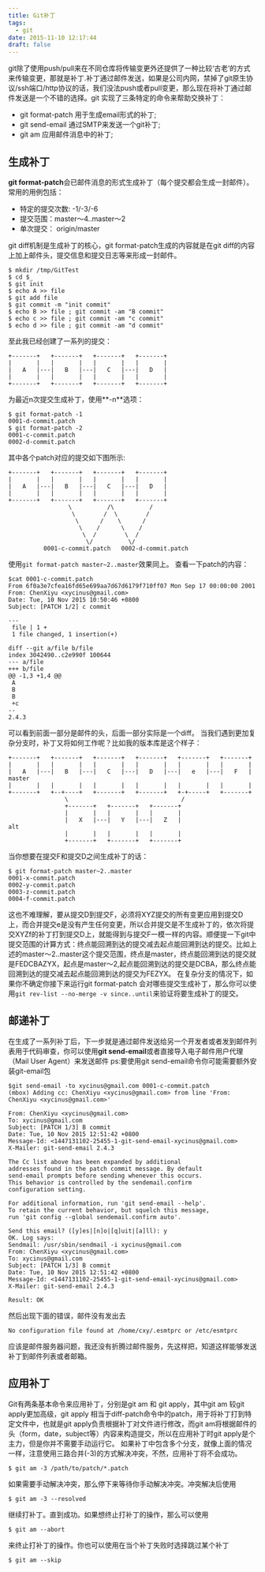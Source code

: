 ```yaml
---
title: Git补丁
tags:
  - git
date: 2015-11-10 12:17:44
draft: false
---
```

git除了使用push/pull来在不同仓库将传输变更外还提供了一种比较‘古老’的方式来传输变更，那就是补丁.补丁通过邮件发送，如果是公司内网，禁掉了git原生协议/ssh端口/http协议的话，我们没法push或者pull变更，那么现在将补丁通过邮件发送是一个不错的选择。git 实现了三条特定的命令来帮助交换补丁：
* git format-patch 用于生成email形式的补丁;
* git send-email 通过SMTP来发送一个git补丁;
* git am 应用邮件消息中的补丁;

## 生成补丁
**git format-patch**会已邮件消息的形式生成补丁（每个提交都会生成一封邮件）。
常用的用例包括：
* 特定的提交次数: -1/-3/-6
* 提交范围：master～4..master～2
* 单次提交： origin/master

git diff机制是生成补丁的核心，git format-patch生成的内容就是在git diff的内容上加上邮件头，提交信息和提交日志等来形成一封邮件。

	$ mkdir /tmp/GitTest 
	$ cd $_
	$ git init
	$ echo A >> file 
	$ git add file
	$ git commit -m "init commit"
	$ echo B >> file ; git commit -am "B commit"
	$ echo c >> file ; git commit -am "c commit"
	$ echo d >> file ; git commit -am "d commit"
至此我已经创建了一系列的提交：

	+-------+   +-------+   +-------+   +-------+
	|       |   |       |   |       |   |       |
	|   A   |---|   B   |---|   C   |---|   D   |
	|       |   |       |   |       |   |       |
	+-------+   +-------+   +-------+   +-------+
为最近n次提交生成补丁，使用**-n**选项：

	$ git format-patch -1
	0001-d-commit.patch
	$ git format-patch -2
	0001-c-commit.patch
	0002-d-commit.patch
其中各个patch对应的提交如下图所示:

	+-------+   +-------+   +-------+   +-------+
	|       |   |       |   |       |   |       |
	|   A   |---|   B   |---|   C   |---|   D   |
	|       |   |       |   |       |   |       |
	+-------+   +-------+   +-------+   +-------+
	                 \          /\          /
	                  \        /  \        /
	                   \      /    \      /
	                    \    /      \    / 
	                     \  /        \  / 
	                      \/          \/
	          0001-c-commit.patch   0002-d-commit.patch
使用`git format-patch master~2..master`效果同上。
查看一下patch的内容：

	$cat 0001-c-commit.patch
	From 6f0a3e7cfea16fd65e699aa7d67d6179f710ff07 Mon Sep 17 00:00:00 2001
	From: ChenXiyu <xycinus@gmail.com>
	Date: Tue, 10 Nov 2015 10:50:46 +0800
	Subject: [PATCH 1/2] c commit

	---
	 file | 1 +
	 1 file changed, 1 insertion(+)

	diff --git a/file b/file
	index 3042490..c2e990f 100644
	--- a/file
	+++ b/file
	@@ -1,3 +1,4 @@
	 A
	 B
	 B
	 +c
	-- 
	2.4.3
可以看到前面一部分是邮件的头，后面一部分实际是一个diff。
当我们遇到更加复杂分支时，补丁又将如何工作呢？比如我的版本库是这个样子：

	+-------+   +-------+   +-------+   +-------+   +-------+   +-------+
	|       |   |       |   |       |   |       |   |       |   |       |
	|   A   |---|   B   |---|   C   |---|   D   |---|   e   |---|   F   |       master
	|       |   |       |   |       |   |       |   |       |   |       |
	+-------+   +--+----+   +-------+   +-------+   +-+-----+   +-------+
                	\                                /
                  	+-------+   +-------+   +-------+
                  	|       |   |       |   |       |
                  	|   X   |---|   Y   |---|   Z   |                         alt
                  	|       |   |       |   |       |
                  	+-------+   +-------+   +-------+
当你想要在提交F和提交D之间生成补丁的话：

	$ git format-patch master~2..master
	0001-x-commit.patch
	0002-y-commit.patch
	0003-z-commit.patch
	0004-f-commit.patch
这也不难理解，要从提交D到提交F，必须将XYZ提交的所有变更应用到提交D上，而合并提交e是没有产生任何变更，所以合并提交是不生成补丁的，依次将提交XYZf的补丁打到提交D上，就能得到与提交F一模一样的内容。顺便提一下git中提交范围的计算方式：终点能回溯到达的提交减去起点能回溯到达的提交。比如上述的master～2..master这个提交范围，终点是master，终点能回溯到达的提交就是FEDCBAZYX，起点是master～2,起点能回溯到达的提交是DCBA，那么终点能回溯到达的提交减去起点能回溯到达的提交为FEZYX。
在复杂分支的情况下，如果你不确定你接下来运行git format-patch 会对哪些提交生成补丁，那么你可以使用`git rev-list --no-merge -v since..until`来验证将要生成补丁的提交。
## 邮递补丁
在生成了一系列补丁后，下一步就是通过邮件发送给另一个开发者或者发到邮件列表用于代码审查，你可以使用**git send-email**或者直接导入电子邮件用户代理（Mail User Agent）来发送邮件
ps:要使用git send-email命令你可能需要额外安装git-email包

	$git send-email -to xycinus@gmail.com 0001-c-commit.patch
	(mbox) Adding cc: ChenXiyu <xycinus@gmail.com> from line 'From: ChenXiyu <xycinus@gmail.com>'

	From: ChenXiyu <xycinus@gmail.com>
	To: xycinus@gmail.com
	Subject: [PATCH 1/3] B commit
	Date: Tue, 10 Nov 2015 12:51:42 +0800
	Message-Id: <1447131102-25455-1-git-send-email-xycinus@gmail.com>
	X-Mailer: git-send-email 2.4.3

	The Cc list above has been expanded by additional
	addresses found in the patch commit message. By default
	send-email prompts before sending whenever this occurs.
	This behavior is controlled by the sendemail.confirm
	configuration setting.

	For additional information, run 'git send-email --help'.
	To retain the current behavior, but squelch this message,
	run 'git config --global sendemail.confirm auto'.

	Send this email? ([y]es|[n]o|[q]uit|[a]ll): y
	OK. Log says:
	Sendmail: /usr/sbin/sendmail -i xycinus@gmail.com
	From: ChenXiyu <xycinus@gmail.com>
	To: xycinus@gmail.com
	Subject: [PATCH 1/3] B commit
	Date: Tue, 10 Nov 2015 12:51:42 +0800
	Message-Id: <1447131102-25455-1-git-send-email-xycinus@gmail.com>
	X-Mailer: git-send-email 2.4.3

	Result: OK
然后出现下面的错误，邮件没有发出去

	No configuration file found at /home/cxy/.esmtprc or /etc/esmtprc
应该是邮件服务器问题，我还没有折腾过邮件服务，先这样把，知道这样能够发送补丁到邮件列表或者邮箱。
## 应用补丁
Git有两条基本命令来应用补丁，分别是git am 和 git apply，其中git am 较git apply更加高级，git apply 相当于diff-patch命令中的patch，用于将补丁打到特定文件中，也就是git apply负责根据补丁对文件进行修改，而git am将根据邮件的头（form，date，subject等）内容来构造提交，所以在应用补丁时git apply是个主力，但是你并不需要手动运行它。
如果补丁中包含多个分支，就像上面的情况一样，注意使用三路合并(-3)的方式解决冲突，不然，应用补丁将不会成功。

	$ git am -3 /path/to/patch/*.patch
如果需要手动解决冲突，那么停下来等待你手动解决冲突。冲突解决后使用

	$ git am -3 --resolved
继续打补丁。直到成功。如果想终止打补丁的操作，那么可以使用

	$ git am --abort
来终止打补丁的操作。你也可以使用在当个补丁失败时选择跳过某个补丁
	
	$ git am --skip
